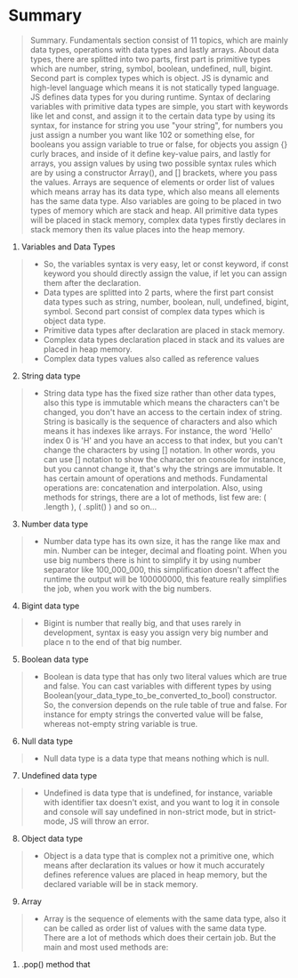# Summary

> Summary. Fundamentals section consist of 11 topics, which are mainly data types, operations with data types and lastly arrays. About data types, there are splitted into two parts, first part is primitive types which are number, string, symbol, boolean, undefined, null, bigint. Second part is complex types which is object. JS is dynamic and high-level language which means it is not statically typed language. JS defines data types for you during runtime. Syntax of declaring variables with primitive data types are simple, you start with keywords like let and const, and assign it to the certain data type by using its syntax, for instance for string you use "your string", for numbers you just assign a number you want like 102 or something else, for booleans you assign variable to true or false, for objects you assign {} curly braces, and inside of it define key-value pairs, and lastly for arrays, you assign values by using two possible syntax rules which are by using a constructor Array(), and [] brackets, where you pass the values. Arrays are sequence of elements or order list of values which means array has its data type, which also means all elements has the same data type. Also variables are going to be placed in two types of memory which are stack and heap. All primitive data types will be placed in stack memory, complex data types firstly declares in stack memory then its value places into the heap memory.


1. Variables and Data Types

> - So, the variables syntax is very easy, let or const keyword, if const keyword you should directly assign the value, if let you can assign them after the declaration.
> - Data types are splitted into 2 parts, where the first part consist data types such as string, number, boolean, null, undefined, bigint, symbol. Second part consist of complex data types which is object data type.
> - Primitive data types after declaration are placed in stack memory.
> - Complex data types declaration placed in stack and its values are placed in heap memory.
> - Complex data types values also called as reference values

2. String data type

> - String data type has the fixed size rather than other data types, also this type is immutable which means the characters can't be changed, you don't have an access to the certain index of string. String is basically is the sequence of characters and also which means it has indexes like arrays. For instance, the word 'Hello' index 0 is 'H' and you have an access to that index, but you can't change the characters by using [] notation. In other words, you can use [] notation to show the character on console for instance, but you cannot change it, that's why the strings are immutable. It has certain amount of operations and methods. Fundamental operations are: concatenation and interpolation. Also, using methods for strings, there are a lot of methods, list few are: ( .length ), ( .split() ) and so on...

3. Number data type

> - Number data type has its own size, it has the range like max and min. Number can be integer, decimal and floating point. When you use big numbers there is hint to simplify it by using number separator like 100_000_000, this simplification doesn't affect the runtime the output will be 100000000, this feature really simplifies the job, when you work with the big numbers.

4. Bigint data type

> - Bigint is number that really big, and that uses rarely in development, syntax is easy you assign very big number and place n to the end of that big number.

5. Boolean data type

> - Boolean is data type that has only two literal values which are true and false. You can cast variables with different types by using Boolean(your_data_type_to_be_converted_to_bool) constructor. So, the conversion depends on the rule table of true and false. For instance for empty strings the converted value will be false, whereas not-empty string variable is true.

6. Null data type

> - Null data type is a data type that means nothing which is null.

7. Undefined data type

> - Undefined is data type that is undefined, for instance, variable with identifier tax doesn't exist, and you want to log it in console and console will say undefined in non-strict mode, but in strict-mode, JS will throw an error.

8. Object data type

> - Object is a data type that is complex not a primitive one, which means after declaration its values or how it much accurately defines reference values are placed in heap memory, but the declared variable will be in stack memory.

9. Array

> - Array is the sequence of elements with the same data type, also it can be called as order list of values with the same data type. There are a lot of methods which does their certain job. But the main and most used methods are:

1. .pop() method that

